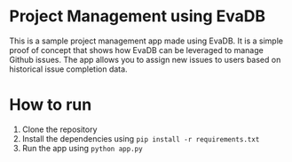 # Project Management using EvaDB

This is a sample project management app made using EvaDB. It is a simple proof of concept that shows how EvaDB can be leveraged to manage Github issues. The app allows you to assign new issues to users based on historical issue completion data.

# How to run

1. Clone the repository
2. Install the dependencies using `pip install -r requirements.txt`
3. Run the app using `python app.py`

